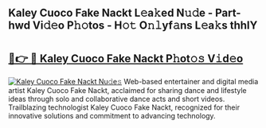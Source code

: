 ## Kaley Cuoco Fake Nackt L𝚎a𝚔ed N𝚞𝚍e - Part-hwd Vi𝚍𝚎o P𝚑𝚘tos - H𝚘𝚝 O𝚗𝚕yf𝚊ns L𝚎a𝚔s thhIY

# <h2><a href="http://kfaitrb.oniu.top/?m=Kaley+Cuoco+Fake+Nackt">🔗👉 🔴 Kaley Cuoco Fake Nackt P𝚑ot𝚘𝚜 V𝚒d𝚎o</a></h2>

[![Kaley Cuoco Fake Nackt Nu𝚍e𝚜](https://i.imgur.com/0qMVB7G.gif)](http://kfaitrb.oniu.top/?m=Kaley+Cuoco+Fake+Nackt)
Web-based entertainer and digital media artist Kaley Cuoco Fake Nackt, acclaimed for sharing dance and lifestyle ideas through solo and collaborative dance acts and short videos. Trailblazing technologist Kaley Cuoco Fake Nackt, recognized for their innovative solutions and commitment to advancing technology.  

